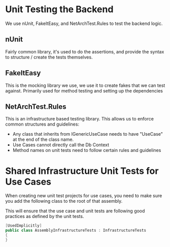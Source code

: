 # Unit Testing the Backend
We use nUnit, FakeItEasy, and NetArchTest.Rules to test the backend logic.

## nUnit
Fairly common library, it's used to do the assertions, and provide the syntax to structure / create the tests themselves.

## FakeItEasy
This is the mocking library we use, we use it to create fakes that we can test against.  Primarily used for method testing
and setting up the dependencies

## NetArchTest.Rules
This is an infrastructure based testing library.  This allows us to enforce common structures and guidelines:
 - Any class that inherits from IGenericUseCase needs to have "UseCase" at the end of the class name.
 - Use Cases cannot directly call the Db Context
 - Method names on unit tests need to follow certain rules and guidelines

# Shared Infrastructure Unit Tests for Use Cases
When creating new unit test projects for use cases, you need to make sure you add the following class to the root of
that assembly.

This will ensure that the use case and unit tests are following good practices as defined by the unit tests.

```csharp
[UsedImplicitly]
public class AssemblyInfrastructureTests : InfrastructureTests
{
}
```
